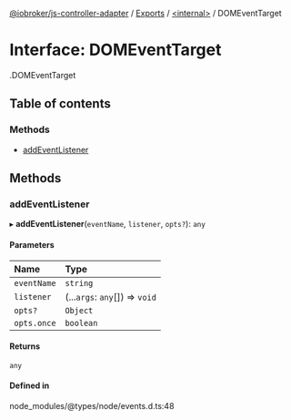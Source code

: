 [@iobroker/js-controller-adapter](../README.md) / [Exports](../modules.md) / [<internal\>](../modules/internal_.md) / DOMEventTarget

# Interface: DOMEventTarget

[<internal>](../modules/internal_.md).DOMEventTarget

## Table of contents

### Methods

- [addEventListener](internal_.DOMEventTarget.md#addeventlistener)

## Methods

### addEventListener

▸ **addEventListener**(`eventName`, `listener`, `opts?`): `any`

#### Parameters

| Name | Type |
| :------ | :------ |
| `eventName` | `string` |
| `listener` | (...`args`: `any`[]) => `void` |
| `opts?` | `Object` |
| `opts.once` | `boolean` |

#### Returns

`any`

#### Defined in

node_modules/@types/node/events.d.ts:48
